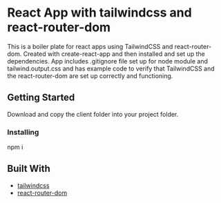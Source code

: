 # React App with tailwindcss and react-router-dom

This is a boiler plate for react apps using TailwindCSS and react-router-dom. Created with create-react-app and then installed and set up the dependencies. App includes .gitignore file set up for node module and tailwind.output.css and has example code to verify that TailwindCSS and the react-router-dom are set up correctly and functioning. 

## Getting Started

Download and copy the client folder into your project folder.


### Installing

npm i

## Built With

  - [tailwindcss](https://tailwindcss.com/)
  - [react-router-dom](https://www.npmjs.com/package/react-router-dom) 

